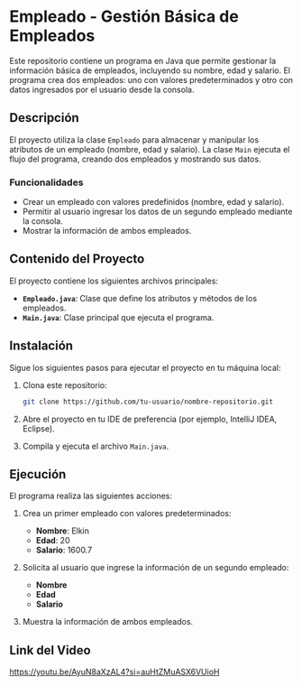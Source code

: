 # Empleado - Gestión Básica de Empleados

Este repositorio contiene un programa en Java que permite gestionar la información básica de empleados, incluyendo su nombre, edad y salario. El programa crea dos empleados: uno con valores predeterminados y otro con datos ingresados por el usuario desde la consola.

## Descripción

El proyecto utiliza la clase `Empleado` para almacenar y manipular los atributos de un empleado (nombre, edad y salario). La clase `Main` ejecuta el flujo del programa, creando dos empleados y mostrando sus datos.

### Funcionalidades

- Crear un empleado con valores predefinidos (nombre, edad y salario).
- Permitir al usuario ingresar los datos de un segundo empleado mediante la consola.
- Mostrar la información de ambos empleados.

## Contenido del Proyecto

El proyecto contiene los siguientes archivos principales:

- **`Empleado.java`**: Clase que define los atributos y métodos de los empleados.
- **`Main.java`**: Clase principal que ejecuta el programa.
  
## Instalación

Sigue los siguientes pasos para ejecutar el proyecto en tu máquina local:

1. Clona este repositorio:
    ```bash
    git clone https://github.com/tu-usuario/nombre-repositorio.git
    ```

2. Abre el proyecto en tu IDE de preferencia (por ejemplo, IntelliJ IDEA, Eclipse).

3. Compila y ejecuta el archivo `Main.java`.

## Ejecución

El programa realiza las siguientes acciones:

1. Crea un primer empleado con valores predeterminados:
    - **Nombre**: Elkin
    - **Edad**: 20
    - **Salario**: 1600.7

2. Solicita al usuario que ingrese la información de un segundo empleado:
    - **Nombre**
    - **Edad**
    - **Salario**

3. Muestra la información de ambos empleados.

## Link del Video 
https://youtu.be/AyuN8aXzAL4?si=auHtZMuASX6VUioH

